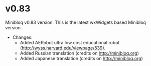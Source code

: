 v0.83
=====

Minibloq v0.83 version. This is the latest wxWidgets based Minibloq version.

- Changes:
    - Added AERobot ultra low cost educational robot (http://wyss.harvard.edu/viewpage/539).
    - Added Russian translation (credits on http://minibloq.org)
    - Added Japanese translation (credits on http://minibloq.org)
